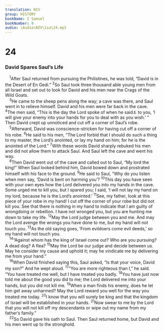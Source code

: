 ```yaml
---
translation: NIV
group: HISTORY
bookName: I Samuel 
bookNumber: 9
audio: \Audio\NIV\1sa\24.mp3
---
```


<div class="title"><h1>24</h1><h3>David Spares Saul’s Life </h3></div>
<span class="verse 1sa_24_1"> <sup>1</sup>After Saul returned from pursuing the Philistines, he was told, “David is in the Desert of En Gedi.” </span>
<span class="verse 1sa_24_2"><sup>2</sup>So Saul took three thousand able young men from all Israel and set out to look for David and his men near the Crags of the Wild Goats. <br/></span>
<span class="verse 1sa_24_3"> <sup>3</sup>He came to the sheep pens along the way; a cave was there, and Saul went in to relieve himself. David and his men were far back in the cave. </span>
<span class="verse 1sa_24_4"><sup>4</sup>The men said, “This is the day the Lord spoke of when he said<a data-toggle="tooltip" data-placement="bottom" title="Or “Today the Lordis saying">⚓</a> to you, ‘I will give your enemy into your hands for you to deal with as you wish.’ ” Then David crept up unnoticed and cut off a corner of Saul’s robe. <br/></span>
<span class="verse 1sa_24_5"> <sup>5</sup>Afterward, David was conscience-stricken for having cut off a corner of his robe. </span>
<span class="verse 1sa_24_6"><sup>6</sup>He said to his men, “The Lord forbid that I should do such a thing to my master, the Lord’s anointed, or lay my hand on him; for he is the anointed of the Lord.” </span>
<span class="verse 1sa_24_7"><sup>7</sup>With these words David sharply rebuked his men and did not allow them to attack Saul. And Saul left the cave and went his way. <br/></span>
<span class="verse 1sa_24_8"> <sup>8</sup>Then David went out of the cave and called out to Saul, “My lord the king!” When Saul looked behind him, David bowed down and prostrated himself with his face to the ground. </span>
<span class="verse 1sa_24_9"><sup>9</sup>He said to Saul, “Why do you listen when men say, ‘David is bent on harming you’? </span>
<span class="verse 1sa_24_10"><sup>10</sup>This day you have seen with your own eyes how the Lord delivered you into my hands in the cave. Some urged me to kill you, but I spared you; I said, ‘I will not lay my hand on my lord, because he is the Lord’s anointed.’ </span>
<span class="verse 1sa_24_11"><sup>11</sup>See, my father, look at this piece of your robe in my hand! I cut off the corner of your robe but did not kill you. See that there is nothing in my hand to indicate that I am guilty of wrongdoing or rebellion. I have not wronged you, but you are hunting me down to take my life. </span>
<span class="verse 1sa_24_12"><sup>12</sup>May the Lord judge between you and me. And may the Lord avenge the wrongs you have done to me, but my hand will not touch you. </span>
<span class="verse 1sa_24_13"><sup>13</sup>As the old saying goes, ‘From evildoers come evil deeds,’ so my hand will not touch you. <br/></span>
<span class="verse 1sa_24_14"> <sup>14</sup>“Against whom has the king of Israel come out? Who are you pursuing? A dead dog? A flea? </span>
<span class="verse 1sa_24_15"><sup>15</sup>May the Lord be our judge and decide between us. May he consider my cause and uphold it; may he vindicate me by delivering me from your hand.” <br/></span>
<span class="verse 1sa_24_16"> <sup>16</sup>When David finished saying this, Saul asked, “Is that your voice, David my son?” And he wept aloud. </span>
<span class="verse 1sa_24_17"><sup>17</sup>“You are more righteous than I,” he said. “You have treated me well, but I have treated you badly. </span>
<span class="verse 1sa_24_18"><sup>18</sup>You have just now told me about the good you did to me; the Lord delivered me into your hands, but you did not kill me. </span>
<span class="verse 1sa_24_19"><sup>19</sup>When a man finds his enemy, does he let him get away unharmed? May the Lord reward you well for the way you treated me today. </span>
<span class="verse 1sa_24_20"><sup>20</sup>I know that you will surely be king and that the kingdom of Israel will be established in your hands. </span>
<span class="verse 1sa_24_21"><sup>21</sup>Now swear to me by the Lord that you will not kill off my descendants or wipe out my name from my father’s family.” <br/></span>
<span class="verse 1sa_24_22"> <sup>22</sup>So David gave his oath to Saul. Then Saul returned home, but David and his men went up to the stronghold. <br/></span>
